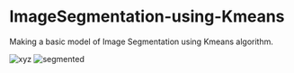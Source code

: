 # ImageSegmentation-using-Kmeans
Making a basic model of Image Segmentation using Kmeans algorithm.

![xyz](https://github.com/powder-o/ImageSegmentation-using-Kmeans/assets/95707267/7deef416-62eb-4091-b589-212e82eb41a3)
![segmented](https://github.com/powder-o/ImageSegmentation-using-Kmeans/assets/95707267/d6a90096-66c9-4977-8455-b5050ad3ed91)
